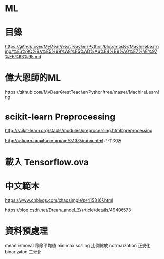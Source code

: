 # ML


# 目錄
https://github.com/MyDearGreatTeacher/Python/blob/master/MachineLearning/%E6%9C%BA%E5%99%A8%E5%AD%A6%E4%B9%A0%E7%AE%97%E6%B3%95.md

# 偉大恩師的ML
https://github.com/MyDearGreatTeacher/Python/tree/master/MachineLearning


# scikit-learn Preprocessing
http://scikit-learn.org/stable/modules/preprocessing.html#preprocessing

http://sklearn.apachecn.org/cn/0.19.0/index.html # 中文版


# 載入 Tensorflow.ova


# 中文範本
https://www.cnblogs.com/chaosimple/p/4153167.html

https://blog.csdn.net/Dream_angel_Z/article/details/49406573

# 資料預處理
mean removal 移除平均值
min max scaling 比例縮放
normalization 正規化
binarizaton 二元化






